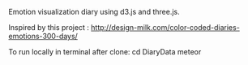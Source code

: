 Emotion visualization diary using d3.js and three.js.

Inspired by this project : http://design-milk.com/color-coded-diaries-emotions-300-days/

To run locally in terminal after clone: 
cd DiaryData
meteor

